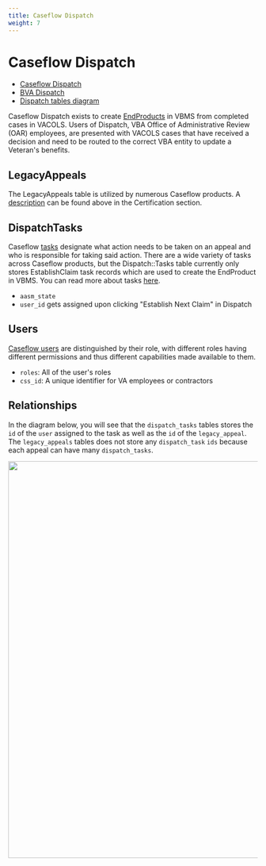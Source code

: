 ```yaml
---
title: Caseflow Dispatch
weight: 7
---
```


# Caseflow Dispatch
* [Caseflow Dispatch](https://github.com/department-of-veterans-affairs/caseflow/wiki/Caseflow-Dispatch)
* [BVA Dispatch](https://github.com/department-of-veterans-affairs/caseflow/wiki/BVA-Dispatch)
* [Dispatch tables diagram](https://dbdiagram.io/d/5f790ba03a78976d7b763c6d)

Caseflow Dispatch exists to create [EndProducts](https://github.com/department-of-veterans-affairs/caseflow/wiki/Intake-Data-Model#endproduct) in VBMS from completed cases in VACOLS. Users of Dispatch, VBA Office of Administrative Review (OAR) employees, are presented with VACOLS cases that have received a decision and need to be routed to the correct VBA entity to update a Veteran's benefits.

## LegacyAppeals
The LegacyAppeals table is utilized by numerous Caseflow products. A [description](https://github.com/department-of-veterans-affairs/caseflow/wiki/Caseflow-Data-Model-and-Dictionary#legacyappeals) can be found above in the Certification section.

## DispatchTasks
Caseflow [tasks](https://github.com/department-of-veterans-affairs/caseflow/wiki/Tasks) designate what action needs to be taken on an appeal and who is responsible for taking said action. There are a wide variety of tasks across Caseflow products, but the Dispatch::Tasks table currently only stores EstablishClaim task records which are used to create the EndProduct in VBMS. You can read more about tasks [here](https://docs.google.com/presentation/d/1Cc84GH7giWHTNxUe3zixH7O-QT77STlptYfud9X8P1Y/edit#slide=id.g5ee8a20194_1_406).
* `aasm_state`
* `user_id` gets assigned upon clicking "Establish Next Claim" in Dispatch

## Users
[Caseflow users](https://github.com/department-of-veterans-affairs/appeals-team/blob/master/Project%20Folders/Tasks/tasktrees/roles/role-overview.md) are distinguished by their role, with different roles having different permissions and thus different capabilities made available to them.
* `roles`: All of the user's roles
* `css_id`: A unique identifier for VA employees or contractors

## Relationships
In the diagram below, you will see that the `dispatch_tasks` tables stores the `id` of the `user` assigned to the task as well as the `id` of the `legacy_appeal`. The `legacy_appeals` tables does not store any `dispatch_task` `ids` because each appeal can have many `dispatch_tasks`.

<img src="https://user-images.githubusercontent.com/63597932/116123231-c2e1a000-a690-11eb-9097-a8f48d223a0b.png" width=800>
